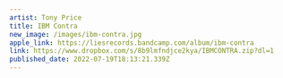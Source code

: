 ```yaml
---
artist: Tony Price
title: IBM Contra
new_image: /images/ibm-contra.jpg
apple_link: https://liesrecords.bandcamp.com/album/ibm-contra
link: https://www.dropbox.com/s/8b9lmfndjce2kya/IBMCONTRA.zip?dl=1
published_date: 2022-07-19T18:13:21.339Z
---
```

